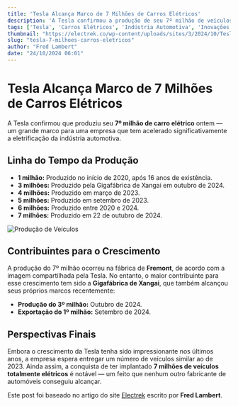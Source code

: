 ```yaml
---
title: 'Tesla Alcança Marco de 7 Milhões de Carros Elétricos'
description: 'A Tesla confirmou a produção de seu 7º milhão de veículos elétricos, um marco significativo na eletrificação do setor automotivo.'
tags: ['Tesla', 'Carros Elétricos', 'Indústria Automotiva', 'Inovações']
thumbnail: "https://electrek.co/wp-content/uploads/sites/3/2024/10/Tesla-7-million-vehicles.jpg?quality=82&strip=all&w=1138"
slug: "tesla-7-milhoes-carros-eletricos"
author: "Fred Lambert"
date: "24/10/2024 06:01"
---
```


# Tesla Alcança Marco de 7 Milhões de Carros Elétricos

A Tesla confirmou que produziu seu **7º milhão de carro elétrico** ontem — um grande marco para uma empresa que tem acelerado significativamente a eletrificação da indústria automotiva.

## Linha do Tempo da Produção

- **1 milhão:** Produzido no início de 2020, após 16 anos de existência.
- **3 milhões:** Produzido pela Gigafábrica de Xangai em outubro de 2024.
- **4 milhões:** Produzido em março de 2023.
- **5 milhões:** Produzido em setembro de 2023.
- **6 milhões:** Produzido entre 2020 e 2024.
- **7 milhões:** Produzido em 22 de outubro de 2024.

![Produção de Veículos](image-url-placeholder)

## Contribuintes para o Crescimento

A produção do 7º milhão ocorreu na fábrica de **Fremont**, de acordo com a imagem compartilhada pela Tesla. No entanto, o maior contribuinte para esse crescimento tem sido a **Gigafábrica de Xangai**, que também alcançou seus próprios marcos recentemente:

- **Produção do 3º milhão:** Outubro de 2024.
- **Exportação do 1º milhão:** Setembro de 2024.

## Perspectivas Finais

Embora o crescimento da Tesla tenha sido impressionante nos últimos anos, a empresa espera entregar um número de veículos similar ao de 2023. Ainda assim, a conquista de ter implantado **7 milhões de veículos totalmente elétricos** é notável — um feito que nenhum outro fabricante de automóveis conseguiu alcançar.

Este post foi baseado no artigo do site [Electrek](https://electrek.co/2024/10/23/tesla-has-produced-its-7-millionth-electric-car/) escrito por **Fred Lambert**.